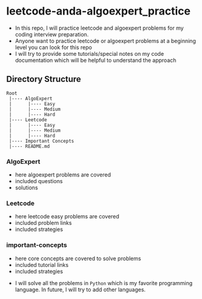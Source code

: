 # leetcode-anda-algoexpert_practice
- In this repo, I will practice leetcode and algoexpert problems for my coding interview preparation.
- Anyone want to practice leetcode or algoexpert problems at a beginning level you can look for this repo 
- I will try to provide some tutorials/special notes on my code documentation which will be helpful to understand the approach

## Directory Structure

    Root
     |---- AlgoExpert
     |      |---- Easy
     |      |---- Medium
     |      |---- Hard
     |---- Leetcode
     |      |---- Easy
     |      |---- Medium
     |      |---- Hard
     |---- Important Concepts
     |---- README.md

### AlgoExpert
- here algoexpert problems are covered
- included questions
- solutions

### Leetcode
- here leetcode easy problems are covered
- included problem links
- included strategies

### important-concepts
- here core concepts are covered to solve problems
- included tutorial links
- included strategies

* I will solve all the problems in `Python` which is my favorite programming
language. In future, I will try to add other languages.
